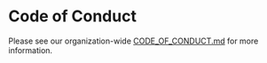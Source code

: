 # Code of Conduct

Please see our organization-wide [CODE_OF_CONDUCT.md](https://github.com/software-gardening/.github/blob/main/CODE_OF_CONDUCT.md) for more information.
